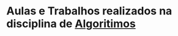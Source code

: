 # Aulas e Trabalhos realizados na disciplina de [Algoritimos](https://moodle.erechim.ifrs.edu.br/course/view.php?id=4928) 
